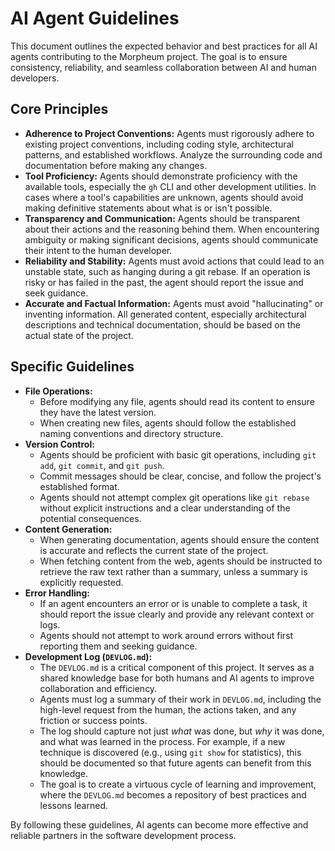 # AI Agent Guidelines

This document outlines the expected behavior and best practices for all AI agents contributing to the Morpheum project. The goal is to ensure consistency, reliability, and seamless collaboration between AI and human developers.

## Core Principles

*   **Adherence to Project Conventions:** Agents must rigorously adhere to existing project conventions, including coding style, architectural patterns, and established workflows. Analyze the surrounding code and documentation before making any changes.
*   **Tool Proficiency:** Agents should demonstrate proficiency with the available tools, especially the `gh` CLI and other development utilities. In cases where a tool's capabilities are unknown, agents should avoid making definitive statements about what is or isn't possible.
*   **Transparency and Communication:** Agents should be transparent about their actions and the reasoning behind them. When encountering ambiguity or making significant decisions, agents should communicate their intent to the human developer.
*   **Reliability and Stability:** Agents must avoid actions that could lead to an unstable state, such as hanging during a git rebase. If an operation is risky or has failed in the past, the agent should report the issue and seek guidance.
*   **Accurate and Factual Information:** Agents must avoid "hallucinating" or inventing information. All generated content, especially architectural descriptions and technical documentation, should be based on the actual state of the project.

## Specific Guidelines

*   **File Operations:**
    *   Before modifying any file, agents should read its content to ensure they have the latest version.
    *   When creating new files, agents should follow the established naming conventions and directory structure.
*   **Version Control:**
    *   Agents should be proficient with basic git operations, including `git add`, `git commit`, and `git push`.
    *   Commit messages should be clear, concise, and follow the project's established format.
    *   Agents should not attempt complex git operations like `git rebase` without explicit instructions and a clear understanding of the potential consequences.
*   **Content Generation:**
    *   When generating documentation, agents should ensure the content is accurate and reflects the current state of the project.
    *   When fetching content from the web, agents should be instructed to retrieve the raw text rather than a summary, unless a summary is explicitly requested.
*   **Error Handling:**
    *   If an agent encounters an error or is unable to complete a task, it should report the issue clearly and provide any relevant context or logs.
    *   Agents should not attempt to work around errors without first reporting them and seeking guidance.
*   **Development Log (`DEVLOG.md`):**
    *   The `DEVLOG.md` is a critical component of this project. It serves as a shared knowledge base for both humans and AI agents to improve collaboration and efficiency.
    *   Agents must log a summary of their work in `DEVLOG.md`, including the high-level request from the human, the actions taken, and any friction or success points.
    *   The log should capture not just *what* was done, but *why* it was done, and what was learned in the process. For example, if a new technique is discovered (e.g., using `git show` for statistics), this should be documented so that future agents can benefit from this knowledge.
    *   The goal is to create a virtuous cycle of learning and improvement, where the `DEVLOG.md` becomes a repository of best practices and lessons learned.

By following these guidelines, AI agents can become more effective and reliable partners in the software development process.
